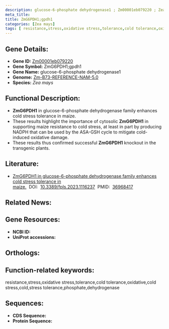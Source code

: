 ```yaml
---
description: glucose-6-phosphate dehydrogenase1 ; Zm00001eb079220 ; Zea mays
meta_title:
title: ZmG6PDH1;gpdh1
categories: [Zea mays]
tags: [ resistance,stress,oxidative stress,tolerance,cold tolerance,oxidative,cold stress,cold,stress tolerance,phosphate,dehydrogenase ]
---
```


## Gene Details:
- **Gene ID:**	[Zm00001eb079220]()
- **Gene Symbol:** ZmG6PDH1;gpdh1
- **Gene Name:** glucose-6-phosphate dehydrogenase1
- **Genome:** [Zm-B73-REFERENCE-NAM-5.0]()
- **Species:** *Zea mays*

## Functional Description:
   - **ZmG6PDH1** in glucose-6-phosphate dehydrogenase family enhances cold stress tolerance in maize.
   - These results highlight the importance of cytosolic **ZmG6PDH1** in supporting maize resistance to cold stress, at least in part by producing NADPH that can be used by the ASA-GSH cycle to mitigate cold-induced oxidative damage.
   - These results thus confirmed successful **ZmG6PDH1** knockout in the transgenic plants.

## Literature:
   - [ZmG6PDH1 in glucose-6-phosphate dehydrogenase family enhances cold stress tolerance in maize.]( https://www.ncbi.nlm.nih.gov/pmc/articles/PMC10034328/)&nbsp;&nbsp;DOI:&nbsp;&nbsp;[10.3389/fpls.2023.1116237](https://www.ncbi.nlm.nih.gov/pmc/articles/PMC10034328/)&nbsp;&nbsp;PMID:&nbsp;&nbsp;[36968417](https://pubmed.ncbi.nlm.nih.gov/36968417/)

## Related News:

## Gene Resources:
- **NCBI ID:** [](https://www.ncbi.nlm.nih.gov/gene/?term=)
- **UniProt accessions:** [](https://www.uniprot.org/uniprotkb//entry)

## Orthologs:

## Function-related keywords:
resistance,stress,oxidative stress,tolerance,cold tolerance,oxidative,cold stress,cold,stress tolerance,phosphate,dehydrogenase

## Sequences:
- **CDS Sequence:**
- **Protein Sequence:**
